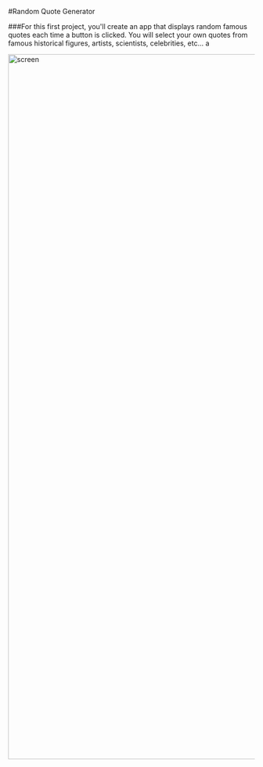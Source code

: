 #Random Quote Generator

###For this first project, you'll create an app that displays random famous quotes each time a button is clicked. You will select your own quotes from famous historical figures, artists, scientists, celebrities, etc... a

<img width="1437" alt="screen" src="https://user-images.githubusercontent.com/64751892/92527742-1fb94480-f1ed-11ea-999a-49a5e86f15bf.png">
